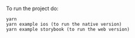 To run the project do:

```
yarn
yarn example ios (to run the native version)
yarn example storybook (to run the web version)
```